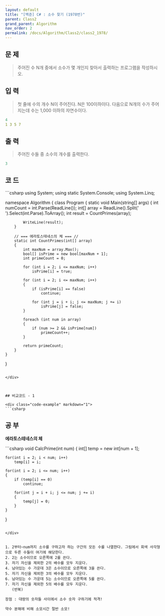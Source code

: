```yaml
---
layout: default
title: "[백준] C# : 소수 찾기 (1978번)"
parent: Class2
grand_parent: Algorithm
nav_order: 2
permalink: /docs/Algorithm/Class2/class2_1978/
---
```


## 문 제

> 주어진 수 N개 중에서 소수가 몇 개인지 찾아서 출력하는 프로그램을 작성하시오.

## 입 력

> 첫 줄에 수의 개수 N이 주어진다. N은 100이하이다. 다음으로 N개의 수가 주어지는데 수는 1,000 이하의 자연수이다.

```yaml
4
1 3 5 7
```

## 출 력

> 주어진 수들 중 소수의 개수를 출력한다.

```yaml
3
```

## 코 드

<div class="code-example" markdown="1">
```csharp
using System;
using static System.Console;
using System.Linq;

namespace Algorithm
{
class Program
{
static void Main(string[] args)
{
int numCount = int.Parse(ReadLine());
int[] array = ReadLine().Split(' ').Select(int.Parse).ToArray();
int result = CountPrimes(array);

            WriteLine(result);
        }

        // === 에라토스테네스의 체 === //
        static int CountPrimes(int[] array)
        {
            int maxNum = array.Max();
            bool[] isPrime = new bool[maxNum + 1];
            int primeCount = 0;

            for (int i = 2; i <= maxNum; i++)
                isPrime[i] = true;

            for (int i = 2; i <= maxNum; i++)
            {
                if (isPrime[i] == false)
                    continue;

                for (int j = i + i; j <= maxNum; j += i)
                    isPrime[j] = false;
            }

            foreach (int num in array)
            {
                if (num >= 2 && isPrime[num])
                    primeCount++;
            }

            return primeCount;
        }
    }

}

````

</div>



## 비교코드 - 1

<div class="code-example" markdown="1">
```csharp
````

</div>

## 공 부

**에라토스테네스의 체**

<div class="code-example" markdown="1">
```csharp
void CalcPrime(int num)
{
    int[] temp = new int[num + 1];

    for(int i = 2; i < num; i++)
    	temp[i] = i;

    for(int i = 2; i <= num; i++)
    {
    	if (temp[i] == 0)
            continue;

    	for(int j = i + i; j <= num; j += i)
    	{
    		temp[j] = 0;
    	}
    }

}

```

</div>


1. 2부터~num까지 소수를 구하고자 하는 구간의 모든 수를 나열한다. 그림에서 회색 사각형으로 두른 수들이 여기에 해당한다.
2. 2는 소수이므로 오른쪽에 2를 쓴다.
3. 자기 자신을 제외한 2의 배수를 모두 지운다.
4. 남아있는 수 가운데 3은 소수이므로 오른쪽에 3을 쓴다.
5. 자기 자신을 제외한 3의 배수를 모두 지운다.
6. 남아있는 수 가운데 5는 소수이므로 오른쪽에 5를 쓴다.
7. 자기 자신을 제외한 5의 배수를 모두 지운다.
   (반복)

장점 : 대량의 숫자들 사이에서 소수 숫자 구하기에 적격!

약수 분해에 비해 소모시간 절반 소모!
```
